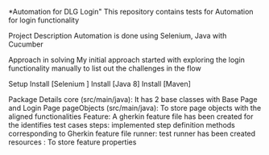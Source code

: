 *Automation for DLG Login"
 This repository contains tests for Automation for login functionality
 
 Project Description
 Automation is done using Selenium, Java with Cucumber
 
 
 Approach in solving
 My initial approach started with exploring the login functionality manually to list out the challenges in the flow
 
 Setup
 Install [Selenium ]
 Install [Java 8]
 Install [Maven]
 
 Package Details
 core (src/main/java): It has 2 base classes with Base Page and Login Page 
 pageObjects (src/main/java): To store page objects with the aligned functionalities
 Feature:  A gherkin feature file has been created for the identifies test cases
 steps:  implemented step definition methods corresponding to Gherkin feature file
 runner: test runner has been created
 resources : To store feature properties
 
 